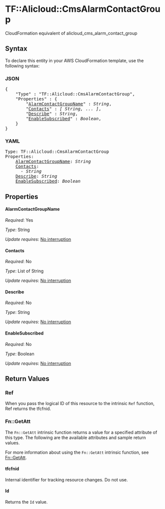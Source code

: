 # TF::Alicloud::CmsAlarmContactGroup

CloudFormation equivalent of alicloud_cms_alarm_contact_group

## Syntax

To declare this entity in your AWS CloudFormation template, use the following syntax:

### JSON

<pre>
{
    "Type" : "TF::Alicloud::CmsAlarmContactGroup",
    "Properties" : {
        "<a href="#alarmcontactgroupname" title="AlarmContactGroupName">AlarmContactGroupName</a>" : <i>String</i>,
        "<a href="#contacts" title="Contacts">Contacts</a>" : <i>[ String, ... ]</i>,
        "<a href="#describe" title="Describe">Describe</a>" : <i>String</i>,
        "<a href="#enablesubscribed" title="EnableSubscribed">EnableSubscribed</a>" : <i>Boolean</i>,
    }
}
</pre>

### YAML

<pre>
Type: TF::Alicloud::CmsAlarmContactGroup
Properties:
    <a href="#alarmcontactgroupname" title="AlarmContactGroupName">AlarmContactGroupName</a>: <i>String</i>
    <a href="#contacts" title="Contacts">Contacts</a>: <i>
      - String</i>
    <a href="#describe" title="Describe">Describe</a>: <i>String</i>
    <a href="#enablesubscribed" title="EnableSubscribed">EnableSubscribed</a>: <i>Boolean</i>
</pre>

## Properties

#### AlarmContactGroupName

_Required_: Yes

_Type_: String

_Update requires_: [No interruption](https://docs.aws.amazon.com/AWSCloudFormation/latest/UserGuide/using-cfn-updating-stacks-update-behaviors.html#update-no-interrupt)

#### Contacts

_Required_: No

_Type_: List of String

_Update requires_: [No interruption](https://docs.aws.amazon.com/AWSCloudFormation/latest/UserGuide/using-cfn-updating-stacks-update-behaviors.html#update-no-interrupt)

#### Describe

_Required_: No

_Type_: String

_Update requires_: [No interruption](https://docs.aws.amazon.com/AWSCloudFormation/latest/UserGuide/using-cfn-updating-stacks-update-behaviors.html#update-no-interrupt)

#### EnableSubscribed

_Required_: No

_Type_: Boolean

_Update requires_: [No interruption](https://docs.aws.amazon.com/AWSCloudFormation/latest/UserGuide/using-cfn-updating-stacks-update-behaviors.html#update-no-interrupt)

## Return Values

### Ref

When you pass the logical ID of this resource to the intrinsic `Ref` function, Ref returns the tfcfnid.

### Fn::GetAtt

The `Fn::GetAtt` intrinsic function returns a value for a specified attribute of this type. The following are the available attributes and sample return values.

For more information about using the `Fn::GetAtt` intrinsic function, see [Fn::GetAtt](https://docs.aws.amazon.com/AWSCloudFormation/latest/UserGuide/intrinsic-function-reference-getatt.html).

#### tfcfnid

Internal identifier for tracking resource changes. Do not use.

#### Id

Returns the <code>Id</code> value.

